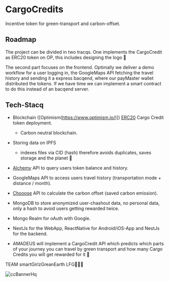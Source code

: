 # CargoCredits
Incentive token for green-transport and carbon-offset.


## Roadmap

The project can be divided in two tracqs.
One implements the CargoCredit as ERC20 token on OP, this includes designing the logo 🎨

The second part focuses on the frontend. Optimally we deliver a demo workflow for a user logging in, the GoogleMaps API fetching the travel history and sending it a express bacqend, where our payMaster wallet distributed the tokens. If we have time we can implement a smart contract to do this instead of an bacqend server.

## Tech-Stacq

- Blockchain ([Optimism(https://www.optimism.io/)]) [ERC20](https://ethereum.org/en/developers/docs/standards/tokens/erc-20/) Cargo Credit token deployment.
  - Carbon neutral blockchain.
- Storing data on IPFS
  - indexes files via CID (hash) therefore avoids duplicates, saves storage and the planet 🌳
- [Alchemy](https://dashboard.alchemy.com/) API to query users token balance and history.
- GoogleMaps API to access users travel history (transportation mode + distance / month).
- [Chooose](https://www.chooose.today/) API to calculate the carbon offset (saved carbon emission).  
- MongoDB to store anonymized user-chashout data, no personal data, only a hash to avoid users getting rewarded twice.
- Mongo Realm for oAuth with Google.
- NextJs for the WebApp, ReactNative for Android/iOS-App and NestJs for the backend.

- AMADEUS will implement a CargoCredit API which predicts which parts of your journey you can travel by green transport and how many Cargo Credits you will get rewarded for it 🎉 


TEAM smartGirlzGreanEarth LFG🚀🚀🚀


![ccBannerHq](https://user-images.githubusercontent.com/25290565/195901960-80604c1c-61fd-420b-818a-c8502fde8325.jpg)
